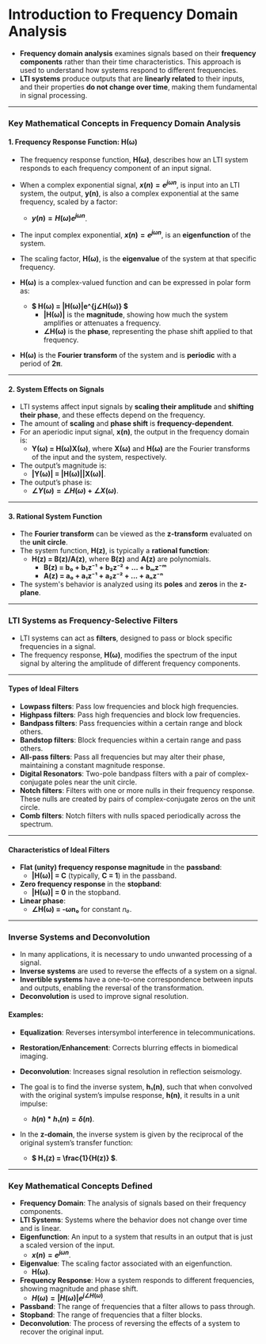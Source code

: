 # **Introduction to Frequency Domain Analysis**

- **Frequency domain analysis** examines signals based on their **frequency components** rather than their time characteristics. This approach is used to understand how systems respond to different frequencies.
- **LTI systems** produce outputs that are **linearly related** to their inputs, and their properties **do not change over time**, making them fundamental in signal processing.

---

### **Key Mathematical Concepts in Frequency Domain Analysis**

#### **1. Frequency Response Function: H(ω)**

- The frequency response function, **H(ω)**, describes how an LTI system responds to each frequency component of an input signal. 
- When a complex exponential signal, **$x(n) = e^{jωn}$**, is input into an LTI system, the output, **y(n)**, is also a complex exponential at the same frequency, scaled by a factor:
  - **$y(n) = H(ω)e^{jωn}$**.
  
- The input complex exponential, **$x(n) = e^{jωn}$**, is an **eigenfunction** of the system.
- The scaling factor, **H(ω)**, is the **eigenvalue** of the system at that specific frequency.
  
- **H(ω)** is a complex-valued function and can be expressed in polar form as:
  - **$ H(ω) = |H(ω)|e^{j∠H(ω)} $**
    - **|H(ω)|** is the **magnitude**, showing how much the system amplifies or attenuates a frequency.
    - **∠H(ω)** is the **phase**, representing the phase shift applied to that frequency.
  
- **H(ω)** is the **Fourier transform** of the system and is **periodic** with a period of **2π**.

---

#### **2. System Effects on Signals**

- LTI systems affect input signals by **scaling their amplitude** and **shifting their phase**, and these effects depend on the frequency.
- The amount of **scaling** and **phase shift** is **frequency-dependent**.
- For an aperiodic input signal, **x(n)**, the output in the frequency domain is:
  - **Y(ω) = H(ω)X(ω)**,
    where **X(ω)** and **H(ω)** are the Fourier transforms of the input and the system, respectively.
- The output’s magnitude is:
  - **|Y(ω)| = |H(ω)||X(ω)|**.
- The output’s phase is:
  - **$∠Y(ω) = ∠H(ω) + ∠X(ω)$**.

---

#### **3. Rational System Function**

- The **Fourier transform** can be viewed as the **z-transform** evaluated on the **unit circle**.
- The system function, **H(z)**, is typically a **rational function**:
  - **H(z) = B(z)/A(z)**, where **B(z)** and **A(z)** are polynomials.
    - **B(z) = b₀ + b₁z⁻¹ + b₂z⁻² + ... + bₘz⁻ᵐ**
    - **A(z) = a₀ + a₁z⁻¹ + a₂z⁻² + ... + aₙz⁻ⁿ**
- The system's behavior is analyzed using its **poles** and **zeros** in the **z-plane**.

---

### **LTI Systems as Frequency-Selective Filters**

- LTI systems can act as **filters**, designed to pass or block specific frequencies in a signal.
- The frequency response, **H(ω)**, modifies the spectrum of the input signal by altering the amplitude of different frequency components.

---

#### **Types of Ideal Filters**

- **Lowpass filters**: Pass low frequencies and block high frequencies.
- **Highpass filters**: Pass high frequencies and block low frequencies.
- **Bandpass filters**: Pass frequencies within a certain range and block others.
- **Bandstop filters**: Block frequencies within a certain range and pass others.
- **All-pass filters**: Pass all frequencies but may alter their phase, maintaining a constant magnitude response.
- **Digital Resonators**: Two-pole bandpass filters with a pair of complex-conjugate poles near the unit circle.
- **Notch filters**: Filters with one or more nulls in their frequency response. These nulls are created by pairs of complex-conjugate zeros on the unit circle.
- **Comb filters**: Notch filters with nulls spaced periodically across the spectrum.

---

#### **Characteristics of Ideal Filters**

- **Flat (unity) frequency response magnitude** in the **passband**:
  - **|H(ω)| = C** (typically, **C = 1**) in the passband.
- **Zero frequency response** in the **stopband**:
  - **|H(ω)| = 0** in the stopband.
- **Linear phase**:
  - **∠H(ω) = -ωn₀** for constant *n₀*.

---

### **Inverse Systems and Deconvolution**

- In many applications, it is necessary to undo unwanted processing of a signal.
- **Inverse systems** are used to reverse the effects of a system on a signal.
- **Invertible systems** have a one-to-one correspondence between inputs and outputs, enabling the reversal of the transformation.
- **Deconvolution** is used to improve signal resolution.
  
#### **Examples:**
- **Equalization**: Reverses intersymbol interference in telecommunications.
- **Restoration/Enhancement**: Corrects blurring effects in biomedical imaging.
- **Deconvolution**: Increases signal resolution in reflection seismology.

- The goal is to find the inverse system, **h₁(n)**, such that when convolved with the original system’s impulse response, **h(n)**, it results in a unit impulse:
  - **$h(n) * h₁(n) = δ(n)$**.
  
- In the **z-domain**, the inverse system is given by the reciprocal of the original system’s transfer function:
  - **$ H₁(z) = \frac{1}{H(z)} $**.

---

### **Key Mathematical Concepts Defined**

- **Frequency Domain**: The analysis of signals based on their frequency components.
- **LTI Systems**: Systems where the behavior does not change over time and is linear.
- **Eigenfunction**: An input to a system that results in an output that is just a scaled version of the input.
  - **$x(n) = e^{jωn}$**.
- **Eigenvalue**: The scaling factor associated with an eigenfunction.
  - **H(ω)**.
- **Frequency Response**: How a system responds to different frequencies, showing magnitude and phase shift.
  - **$H(ω) = |H(ω)|e^{j∠H(ω)}$**.
- **Passband**: The range of frequencies that a filter allows to pass through.
- **Stopband**: The range of frequencies that a filter blocks.
- **Deconvolution**: The process of reversing the effects of a system to recover the original input.

